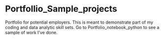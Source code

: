 # Portfollio_Sample_projects

Portfolio for potential employers. This is meant to demonstrate part of my coding and data analytic skill sets. 
Go to Portfolio_notebook_python to see a sample of work I've done. 

